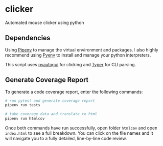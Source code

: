 # clicker
Automated mouse clicker using python

## Dependencies

Using [Pipenv](1) to manage the virtual environment and packages. I also highly recommend using [Pyenv](2) to install and manage your python interpreters.

This script uses [pyautogui](3) for clicking and [Typer](4) for CLI parsing.

[1]: https://github.com/pypa/pipenv
[2]: https://github.com/pyenv/pyenv
[3]: https://github.com/asweigart/pyautogui
[4]: https://github.com/tiangolo/typer

## Generate Coverage Report

To generate a code coverage report, enter the following commands:

```bash
# run pytest and generate coverage report
pipenv run tests

# take coverage data and translate to html
pipenv run htmlcov
```

Once both commands have run successfully, open folder `htmlcov` and open `index.html` to see a full breakdown. You can click on the file names and it will navigate you to a fully detailed, line-by-line code review.
